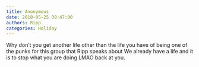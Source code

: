 ```yaml
---
title: Anonymous
date: 2018-05-25 08:47:00
authors: Ripp
categories: Holiday
---
```


 Why don’t you get another life other than the life you have of being one of the punks for this group that Ripp speaks about
We already have a life and it is to stop what you are doing
LMAO back at you.